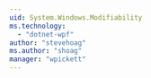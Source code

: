 ```yaml
---
uid: System.Windows.Modifiability
ms.technology: 
  - "dotnet-wpf"
author: "stevehoag"
ms.author: "shoag"
manager: "wpickett"
---
```

